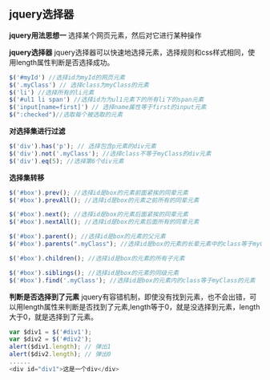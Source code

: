 ## jquery选择器

**jquery用法思想一** 
选择某个网页元素，然后对它进行某种操作

**jquery选择器** 
jquery选择器可以快速地选择元素，选择规则和css样式相同，使用length属性判断是否选择成功。

```javascript
$('#myId') //选择id为myId的网页元素
$('.myClass') // 选择class为myClass的元素
$('li') //选择所有的li元素
$('#ul1 li span') //选择id为为ul1元素下的所有li下的span元素
$('input[name=first]') // 选择name属性等于first的input元素
$(":checked")//选取每个被选取的元素
```

**对选择集进行过滤**

```javascript
$('div').has('p'); // 选择包含p元素的div元素
$('div').not('.myClass'); //选择class不等于myClass的div元素
$('div').eq(5); //选择第6个div元素
```

**选择集转移**

```javascript
$('#box').prev(); //选择id是box的元素前面紧挨的同辈元素
$('#box').prevAll(); //选择id是box的元素之前所有的同辈元素

$('#box').next(); //选择id是box的元素后面紧挨的同辈元素
$('#box').nextAll(); //选择id是box的元素后面所有的同辈元素

$('#box').parent(); //选择id是box的元素的父元素
$('#box').parents(".myClass"); //选择id是box的元素的长辈元素中的class等于myClass的元素

$('#box').children(); //选择id是box的元素的所有子元素

$('#box').siblings(); //选择id是box的元素的同级元素
$('#box').find('.myClass'); //选择id是box的元素内的class等于myClass的元素
```



**判断是否选择到了元素** 
jquery有容错机制，即使没有找到元素，也不会出错，可以用length属性来判断是否找到了元素,length等于0，就是没选择到元素，length大于0，就是选择到了元素。

```javascript
var $div1 = $('#div1');
var $div2 = $('#div2');
alert($div1.length); // 弹出1
alert($div2.length); // 弹出0
......
<div id="div1">这是一个div</div>
```
